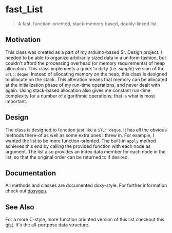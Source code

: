 # fast_List
>A fast, function-oriented, stack-memory based, doubly-linked list.


Motivation
----
This class was created as a part of my arduino-based Sr. Design project. I needed to be able to organize arbitrarily sized data in a uniform fashion, but couldn't afford the processing overhead (or memory requirements) of heap allocation. This class implements a quick 'n dirty (i.e. *simple*) version of the `STL::deque`. Instead of allocating memory on the heap, this class is designed to allocate on the stack. This alteration means that memory can be allocated at the initialization phase of my run-time operations, and never dealt with again. Using stack-based allocation also gives me constant run-time complexity for a number of algorithmic operations; that is what is most important.

Design
---
The class is designed to function just like a `STL::deque`. It has all the obvious methods there-of as well as some extra ones I threw in. For example, I wanted the list to be more function-oriented. The built-in `apply` method achieves this end by calling the provided function with each node as argument. The list also provides an index data member for each node in the list, so that the original order can be returned to if desired.

Documentation
---
All methods and classes are documented doxy-style. For further information check out [doxygen](www.doxygen.org).

See Also
---
For a more C-style, more function oriented version of this list checkout this  [gist](gist.github.com/lylemoffitt/d70cc5e6ad78ed622061). It's the all-portpose data structure.
